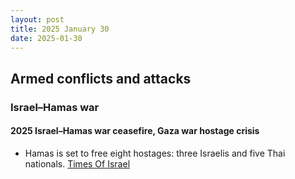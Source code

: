```yaml
---
layout: post
title: 2025 January 30
date: 2025-01-30
---
```


## Armed conflicts and attacks

### Israel–Hamas war

#### 2025 Israel–Hamas war ceasefire, Gaza war hostage crisis

- Hamas is set to free eight hostages: three Israelis and five Thai nationals. [Times Of Israel](https://www.timesofisrael.com/hostages-arbel-yehoud-agam-berger-gadi-mozes-to-go-free-thursday-along-with-5-thais/)